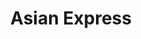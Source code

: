---
layout: place
title: "Asian Express"
permalink: /georgia/lawrenceville/asian-express.html
stateAbbr: GA
stateName: Georgia
cityName: Lawrenceville
seo:
  name: "Asian Express"
  type: Restaurant
  links: null
description: "Asian Express serves delicious sushi in Lawrenceville, Georgia. Try fresh Japanese dishes for a great dining experience. "
place_id: ChIJWV3Lehe89YgRK-fqCUoOtD0
photos:
  - name: >-
      places/ChIJWV3Lehe89YgRK-fqCUoOtD0/photos/AeeoHcLLk8Pct8CzfHTnR_HmozEUxXI10po6x4bPiEAYqxIsz82zBJBN6-zIrwoIrlex7Pz7EurVHDh0-qBQaz1c0uYOjcplUNc9PcbMXxB_VWkHujluK_PXzXAY3CnCnNFzZA2FCGHSfWBVYjRKsUMarb0pC85yflO0wivKC2kRBF0mXyFH8WPLjRaNltPgqjDrfEJaffIbcd8kDSip_kRUo9CMlLDZNFH5N3tx_eo_hit5HaVxcABcqhXAeELm_GWgngvUB1xELkCr-K8IYi33M0h6ELaN-xWb2fwlNx5Zhl29dZzVD30VX-PZXWCHj1z4CIzJZO1vdODysihKsLjUO0Nd9Exm0g3AV4g2JexCBV23dq_nNBvAheTcGfR-OL-KxG-XzMKsfXG8myBs0yL9Bs4a0SgPE_I_W-Xbew
    widthPx: 3024
    heightPx: 4032
    authorAttributions:
      - displayName: Mary Elizabeth Enrile
        uri: https://maps.google.com/maps/contrib/118039625466003761582
        photoUri: >-
          https://lh3.googleusercontent.com/a/ACg8ocJn_kWS6SZsgZMkBfpsFhV3noiOYUEDeK_uSwRWyXnJujpwjQUQ=s100-p-k-no-mo
    flagContentUri: >-
      https://www.google.com/local/imagery/report/?cb_client=maps_api_places.places_api&image_key=!1e10!2sCIHM0ogKEICAgICZoqrkygE&hl=en-US
    googleMapsUri: >-
      https://www.google.com/maps/place//data=!3m4!1e2!3m2!1sCIHM0ogKEICAgICZoqrkygE!2e10!4m2!3m1!1s0x88f5bc177acb5d59:0x3db40e4a09eae72b
  - name: >-
      places/ChIJWV3Lehe89YgRK-fqCUoOtD0/photos/AeeoHcIlZVorxwB0W3AOIbdBuX8kD81eORuJ8y0g9aQc_KpW5cok9CKQqMe5MhVpzvY37REn-PJLHV5KzQpNNqIb0E_CREoXaWiW2fP6y0MxJOkGSMzi7uuGMRHTAl56Mb2diui66j2NQQk1VYp0jHF2amkU5K5KSLFLIBfsNJVF-yvoyrgufYtCmrjtj0rwGRwwHDut0rVo4BEp3Y3-PZuqUpNhitRyo2aQfha4fLM_V-GK9k_BI0ZPW0FbyXPcM8ZRPjOP4BPN-8r9ZWq0D84hL78Y6OvSlVyZ4HzJuHHtsCvCZ20XURB6Da96K6bQUqYKmqmpd_V6XHyjYmrOlFELLSf6VmeHRkTKpKq61h5sSm7j41vgNROojgyBVSkVq4FXtwqjUH9rgMuhuBPCBc8uxl4y8h89NGfRkeemiY3RVrt7XMJY
    widthPx: 3024
    heightPx: 4032
    authorAttributions:
      - displayName: Eddy Ado
        uri: https://maps.google.com/maps/contrib/114497438911038599679
        photoUri: >-
          https://lh3.googleusercontent.com/a-/ALV-UjVmci3FHjkXpbysCl5F4GkzjhcuF9U8T6UKWQjLJsFIcfXkYCsd=s100-p-k-no-mo
    flagContentUri: >-
      https://www.google.com/local/imagery/report/?cb_client=maps_api_places.places_api&image_key=!1e10!2sCIHM0ogKEICAgID0j8vqhQE&hl=en-US
    googleMapsUri: >-
      https://www.google.com/maps/place//data=!3m4!1e2!3m2!1sCIHM0ogKEICAgID0j8vqhQE!2e10!4m2!3m1!1s0x88f5bc177acb5d59:0x3db40e4a09eae72b
  - name: >-
      places/ChIJWV3Lehe89YgRK-fqCUoOtD0/photos/AeeoHcLEH3xwlqJVE3DUGK6iG7XB99bCT6I4IJlLPorNKT1H3cmh8jmxmiEn7Pm-PxRiERh73Qe6QlWsZKjZqFuX6VJOO9wvTvnEDAPoVn-JEu0RkmXwcr-ZDfLt5bf2IEH4Glf0rJAJ7rLGYtzBHrSi-N288cUO41GTip4ZjzGv3HDZrmzfsWL85xHrX7lb6jm3QLojngaQxAG-XY5vY2jcQ_sIkg05pZ4ADZ9gPTYZE-ZKxcEbADkTBCRNeb_Loon-NJmT6BOYx8la6zU-XKil8XRxxVyIRNs7vOuknTTZ1PON0RAyLZ40nxjvs5CJ5DoXaEYuYbxRZJpAiSRRLqZTTXnhEagAwCtCXfnJU2bgnnk7Vykypg9lX1mdXLbbA4mkEFDRdfnBtAegnwXpUBK-99eoLuNGGPSJvY-832a_56g
    widthPx: 4080
    heightPx: 3072
    authorAttributions:
      - displayName: Coasta G
        uri: https://maps.google.com/maps/contrib/112395628649137099756
        photoUri: >-
          https://lh3.googleusercontent.com/a-/ALV-UjXZ5piAgDibLzimJ62vm0c2Yc7jAmtw0rfBxDyz2-VbBHjo3_cQag=s100-p-k-no-mo
    flagContentUri: >-
      https://www.google.com/local/imagery/report/?cb_client=maps_api_places.places_api&image_key=!1e10!2sCIHM0ogKEICAgMDQxI_UVw&hl=en-US
    googleMapsUri: >-
      https://www.google.com/maps/place//data=!3m4!1e2!3m2!1sCIHM0ogKEICAgMDQxI_UVw!2e10!4m2!3m1!1s0x88f5bc177acb5d59:0x3db40e4a09eae72b
  - name: >-
      places/ChIJWV3Lehe89YgRK-fqCUoOtD0/photos/AeeoHcJVurw3QlKEku-pdftmfi_Po7c2yEndsQX8Luel2TVN137NCGeg7cbeeePm02YrjsK1M30P1myZvcC2swmNtxKpKvoKMPUQ6EUa4cKL8WG7sMqg1GAhxQsfaf8nwaOTb-xkYm93z66ObeWkZ81-g2eZ_99Jmm91SLFwXgnyOFS3LPouKhO8bV_Yq23OBCjaeGW2HqGkz-DWWRlQo62PfCxYEWMlhHHFwWoy-cFwHgR1_Qy7dD_tOp_JoKeLTRRcu3paFc0RYuq6Icv2zDuLj16Hf0enCXTipXsZig6HOdE5oz9fsdkjbTdNV2lvPc91Y0t749M7ipw0OwFAuCs6CwEWiD_qBKEfRlinNvHY5E18k-LyMnmMsXE0zd2f-7FBk4RIqJnuBclSKvxvAOzdlTLLYmO1YeWYEqPgeg3_k9jPNF0
    widthPx: 4032
    heightPx: 1816
    authorAttributions:
      - displayName: Ang1
        uri: https://maps.google.com/maps/contrib/100963090180118676565
        photoUri: >-
          https://lh3.googleusercontent.com/a-/ALV-UjV0EyDalTU-eKMheJ9rBhXXiL_8hHo8QRsZnuLsq4aY-DwPn8I=s100-p-k-no-mo
    flagContentUri: >-
      https://www.google.com/local/imagery/report/?cb_client=maps_api_places.places_api&image_key=!1e10!2sCIHM0ogKEICAgMDgp6StnwE&hl=en-US
    googleMapsUri: >-
      https://www.google.com/maps/place//data=!3m4!1e2!3m2!1sCIHM0ogKEICAgMDgp6StnwE!2e10!4m2!3m1!1s0x88f5bc177acb5d59:0x3db40e4a09eae72b
  - name: >-
      places/ChIJWV3Lehe89YgRK-fqCUoOtD0/photos/AeeoHcJK2IgTC2M1nIQgOJLKkGxMycDaDgRP9ZdvgNzfyqoY_V6s50R4PBSxlh5f21TF35De2AH97wyte68iOL55XwR1odKMgj6GcLiBblV2AN0VcobIxXC-PG8LKWPJinpy0gKGWnn-ZjyOXlFsB_1TSYn7kCOln-GnVmmZVjNt0w30n6PQFgMTOx2nOPe8ybWh9zZdJIkmlfgLZmXgqwwJRRftlzaMYOfJf4MzPIpDxIa5scdNv0vd236sFxL3ZCR0AcrJoGZorJbn4A-y1ic_9lwbNhewsVFSALfFGxfc5Pg53vRgFu3XpHupkyGKG13SMA9zsr0DStuGGsvUwXzi9swUdHwk-3dbZ8B5xCZMag-G1qqfWF3PV0ueb4kVQxOcm92BTHTrMWfaK04x4l5BTGMzUPR4dVNLU0Ad5qfB-n_huw
    widthPx: 3024
    heightPx: 4032
    authorAttributions:
      - displayName: Eddy Ado
        uri: https://maps.google.com/maps/contrib/114497438911038599679
        photoUri: >-
          https://lh3.googleusercontent.com/a-/ALV-UjVmci3FHjkXpbysCl5F4GkzjhcuF9U8T6UKWQjLJsFIcfXkYCsd=s100-p-k-no-mo
    flagContentUri: >-
      https://www.google.com/local/imagery/report/?cb_client=maps_api_places.places_api&image_key=!1e10!2sCIHM0ogKEICAgID0j8vqRQ&hl=en-US
    googleMapsUri: >-
      https://www.google.com/maps/place//data=!3m4!1e2!3m2!1sCIHM0ogKEICAgID0j8vqRQ!2e10!4m2!3m1!1s0x88f5bc177acb5d59:0x3db40e4a09eae72b
  - name: >-
      places/ChIJWV3Lehe89YgRK-fqCUoOtD0/photos/AeeoHcLKkBr8-LEBsG07qI7eOSKV98vUzO0Z-d6Epuvw4z1cuFSpCBnVie8dsqfRxa_ey8asYJXlHOny7SQiyh1lbslHWmSWQFMOgLLGBxiPI7OdTc1LIBeAEF6vs8PGImhjqtlggG92RgNKSAJXmRh7MZRZPt0Lb4jsDFl-f46o2wdsfR-BHh_JZsLDrMcsdr7KIaCLq-CzZh-iRzK2ld3rGqKzNPqP0JzUr2Ag_UTttgdbsstyRijX_HP7M2HvN6FQTDmEZqrXwwJuIawyQU2K8UiLzBXmXzT3XIPOm0X-sxLv-q9wyAzIA-ocnu4-_mzPF4THnm0TlvMPeq1UhRdn-sy7WXRaCaA9bpXZzmyHk3f49gOWMgjCTWYUfbXj42PXy7cC-m8V4qxUoaUZ6Pg5Z4kc1nlg8abC2D8-9Pujt32jDw
    widthPx: 3000
    heightPx: 4000
    authorAttributions:
      - displayName: Natan Mallory
        uri: https://maps.google.com/maps/contrib/116147886727642807912
        photoUri: >-
          https://lh3.googleusercontent.com/a/ACg8ocJu-dOLcClxbaO32_oOqBLZSk9fcFB2JK50CGubedNuvhc1gQ=s100-p-k-no-mo
    flagContentUri: >-
      https://www.google.com/local/imagery/report/?cb_client=maps_api_places.places_api&image_key=!1e10!2sCIHM0ogKEICAgICl29ajSw&hl=en-US
    googleMapsUri: >-
      https://www.google.com/maps/place//data=!3m4!1e2!3m2!1sCIHM0ogKEICAgICl29ajSw!2e10!4m2!3m1!1s0x88f5bc177acb5d59:0x3db40e4a09eae72b
  - name: >-
      places/ChIJWV3Lehe89YgRK-fqCUoOtD0/photos/AeeoHcIGeuPqHWzRs1vrXW-KpwvAsmuDsVH5Edom_b87d2ffP3XlhYf2gLECKsTI_CfbjPbYOdF59khvcazuohCFPsSde7_4xeH_Ybb0OdNEW_VXzuBPjxaJZnYoKOTIN2x7I3N1yPEjJwu2bnx_wOLVYOb8mNyK-EJW5FTYhlS7S5065Lr9TTTPwEMe06YbrL1-igjEMHcP3ohfZ478iLbW7ERGcHPPnkr8tBa18eHqs8-AnBQegTBhTAfltNuTBsby-cQhd9LTDOOBiAThR5QhBRaNkWRMX5iJmQ9_P67JAYNC5Ntf1QyP4CupySdUe1WNDABd98NT78FVkZNdHY4wYqU9cb2nlrKTp1nzz7HhSDAAgWO4Qrjzy2cKaPlsCtMw-aUER_V3O10IoJ4V5FwzxnfmjrLPzmsWCzwjvS-E-RNlQg
    widthPx: 4032
    heightPx: 1816
    authorAttributions:
      - displayName: Ang1
        uri: https://maps.google.com/maps/contrib/100963090180118676565
        photoUri: >-
          https://lh3.googleusercontent.com/a-/ALV-UjV0EyDalTU-eKMheJ9rBhXXiL_8hHo8QRsZnuLsq4aY-DwPn8I=s100-p-k-no-mo
    flagContentUri: >-
      https://www.google.com/local/imagery/report/?cb_client=maps_api_places.places_api&image_key=!1e10!2sCIHM0ogKEICAgMDgp6StXw&hl=en-US
    googleMapsUri: >-
      https://www.google.com/maps/place//data=!3m4!1e2!3m2!1sCIHM0ogKEICAgMDgp6StXw!2e10!4m2!3m1!1s0x88f5bc177acb5d59:0x3db40e4a09eae72b
  - name: >-
      places/ChIJWV3Lehe89YgRK-fqCUoOtD0/photos/AeeoHcKO5hCZQd5vBZbfjMtHxiNFoQY5q6AC7dhWB6dVnHy8Ro6kCkFZWhxMX9H7UsQII2kde9ACTnESzElzW9EqMYum0796KEyRAWtqQ7q0ktjDF0kRTb2Ne6LJZxtAnffX08NInXkiWhvOx_w4swsZRfmchPt50ZCFTdgJdnlEu8haCHhpAGj3qDtAvw243batiFEMVASqU5Np1Ks29TrYKVvftyA0gYv_YSrTFxSR79IJfnmoESTmPf0dQXbJd8Uv6b1mvUokddzHEsLdIvV3UDyoyr89UE5q_WtYkSqqeRXA4DcDkGjng21an9Ez2hkOeHNSOyPD0wkll2UHI3GNdT_rasGIaApUzw4o4p5y7vNfenPxH8V3265ZfQTa7bQ07GLJ_ysayQpUdpvvqrTc6OleUlGhD0BW3s_Eyow7yeDVhg
    widthPx: 3264
    heightPx: 2448
    authorAttributions:
      - displayName: claudia maya
        uri: https://maps.google.com/maps/contrib/116590404853312687323
        photoUri: >-
          https://lh3.googleusercontent.com/a/ACg8ocIgFb8LUa0EPTpGS29sSxJnnC2wEODVtBQ9R12uBgFBCl1F0g=s100-p-k-no-mo
    flagContentUri: >-
      https://www.google.com/local/imagery/report/?cb_client=maps_api_places.places_api&image_key=!1e10!2sCIHM0ogKEICAgICkqIKSAg&hl=en-US
    googleMapsUri: >-
      https://www.google.com/maps/place//data=!3m4!1e2!3m2!1sCIHM0ogKEICAgICkqIKSAg!2e10!4m2!3m1!1s0x88f5bc177acb5d59:0x3db40e4a09eae72b
  - name: >-
      places/ChIJWV3Lehe89YgRK-fqCUoOtD0/photos/AeeoHcI8rf0HrcNBf-Efkega6PQ5DpKI0nJnQq0qMfADbNqUVBnI-VnpA4n6x7rW6qjgGskkcrh8zH0JpAilTPAqi1TbW2UgoES71GIomssIkccphhBjnGpRV5-FsxTOLPAQsAa3ORdUqq2TVLPB5FtufMVzQhRFAp7UKRuzYREzf2EtmcS96Pbt3Yxgz3E2LqRwsYJNcTHhtooYnNFGOZqj1XpHjF8BpXOdvIvyb048XAe1uvNtUvDEBr9crJK6Q-0RKSowCbFDJhWov5gV_TEjdMM3LPR3_ziDcrarBZit38JaMWWUyMXqZ3xaD4uCpCrkT9QrE9rTSuVdWgQfOX3H270qw52clgFBI9kcH_82CYL6xEiyDZeu0DUrpLnHICfOpTT1CxaV-bl21Y0G-LPNf6ARx2xLUjT0ILGygUabAt25vw
    widthPx: 3024
    heightPx: 4032
    authorAttributions:
      - displayName: Rhonda Martin
        uri: https://maps.google.com/maps/contrib/114381778188775400430
        photoUri: >-
          https://lh3.googleusercontent.com/a-/ALV-UjWOvQYQZHka-bKxi3IviN8K56T6tlM9aOpgmfcHCCvVRP0KPkD0=s100-p-k-no-mo
    flagContentUri: >-
      https://www.google.com/local/imagery/report/?cb_client=maps_api_places.places_api&image_key=!1e10!2sCIHM0ogKEICAgIC4wu_YEw&hl=en-US
    googleMapsUri: >-
      https://www.google.com/maps/place//data=!3m4!1e2!3m2!1sCIHM0ogKEICAgIC4wu_YEw!2e10!4m2!3m1!1s0x88f5bc177acb5d59:0x3db40e4a09eae72b
  - name: >-
      places/ChIJWV3Lehe89YgRK-fqCUoOtD0/photos/AeeoHcJps9X0mlNO27Hrzk0QtWT_4E74zx4rnHIUZM0luyOoOvdsSZRJHE8DAGQf9aDxLzlL_Cc0GgUiYzg--AN6kEXfCD4agQ0iILqosn75s-GbcN3T3dfBlZfN4M_CFxj90fdD4fUH_WplxrqClr3GTGu02Ja-tNfUHcN-L6hSmjVG6xEWwQV59B0DGD5Qb-l34ZpeeSR9jVBB4U5ZX9FiUARru5180rDyOugDDd_yGElaaAYZMhRq6YX5r6K-1WXoWJ0FgPnfIMgHUAsCpwwKOQRc_Mb9Xc_vpkqjV2C-lvCui2KMXo9kaLRXGcpabJDo6J2Exdz_nJfLFTnQ315S46l6fX7fFnFaZ3uwgy8clPVLhbnvz0fw5hbKnSl8-nAPiZzKZgQxBBLMK2khJcWiV7v7HtWjQqv3rtLao-31HaJdCw
    widthPx: 3024
    heightPx: 4032
    authorAttributions:
      - displayName: Chimdi Uchenna
        uri: https://maps.google.com/maps/contrib/107176091644300974238
        photoUri: >-
          https://lh3.googleusercontent.com/a-/ALV-UjX70yZYDOp2m4Qh07I4-T33G2eV1P8UTPb6TP33lrKUomJnNQ4C=s100-p-k-no-mo
    flagContentUri: >-
      https://www.google.com/local/imagery/report/?cb_client=maps_api_places.places_api&image_key=!1e10!2sCIHM0ogKEICAgICtuM7uOQ&hl=en-US
    googleMapsUri: >-
      https://www.google.com/maps/place//data=!3m4!1e2!3m2!1sCIHM0ogKEICAgICtuM7uOQ!2e10!4m2!3m1!1s0x88f5bc177acb5d59:0x3db40e4a09eae72b
address: 65 Lawrenceville Suwanee Rd SW, Lawrenceville, GA 30044, USA
street: 65 Lawrenceville Suwanee Rd SW
city: Lawrenceville
state: GA
zip: '30044'
country: USA
neighborhood: null
latitude: '33.934621'
longitude: '-84.027758'
accessibility_options:
  wheelchairAccessibleParking: true
  wheelchairAccessibleEntrance: true
  wheelchairAccessibleRestroom: true
  wheelchairAccessibleSeating: true
business_status: OPERATIONAL
name: Asian Express
google_maps_links:
  directionsUri: >-
    https://www.google.com/maps/dir//''/data=!4m7!4m6!1m1!4e2!1m2!1m1!1s0x88f5bc177acb5d59:0x3db40e4a09eae72b!3e0
  placeUri: https://maps.google.com/?cid=4446194443278280491
  writeAReviewUri: >-
    https://www.google.com/maps/place//data=!4m3!3m2!1s0x88f5bc177acb5d59:0x3db40e4a09eae72b!12e1
  reviewsUri: >-
    https://www.google.com/maps/place//data=!4m4!3m3!1s0x88f5bc177acb5d59:0x3db40e4a09eae72b!9m1!1b1
  photosUri: >-
    https://www.google.com/maps/place//data=!4m3!3m2!1s0x88f5bc177acb5d59:0x3db40e4a09eae72b!10e5
primary_type: Chinese Restaurant
opening_hours:
  regular: null
  current: null
secondary_opening_hours:
  regular:
    weekdayDescriptions: null
    type: null
  current:
    weekdayDescriptions: null
    type: null
phone: null
price_level: null
price_range: null
rating: null
rating_count: 0
website: null
reviews: null
parking_options: null
payment_options: null
allow_dogs: null
curbside_pickup: null
delivery: null
dine_in: null
good_for_children: null
good_for_groups: null
good_for_sports: null
live_music: null
menu_for_children: null
outdoor_seating: null
reservable: null
restroom: null
serves_beer: null
serves_breakfast: null
serves_brunch: null
serves_cocktails: null
serves_coffee: null
serves_dinner: null
serves_dessert: null
serves_lunch: null
serves_vegetarian_food: null
serves_wine: null
takeout: null
summary: null

---